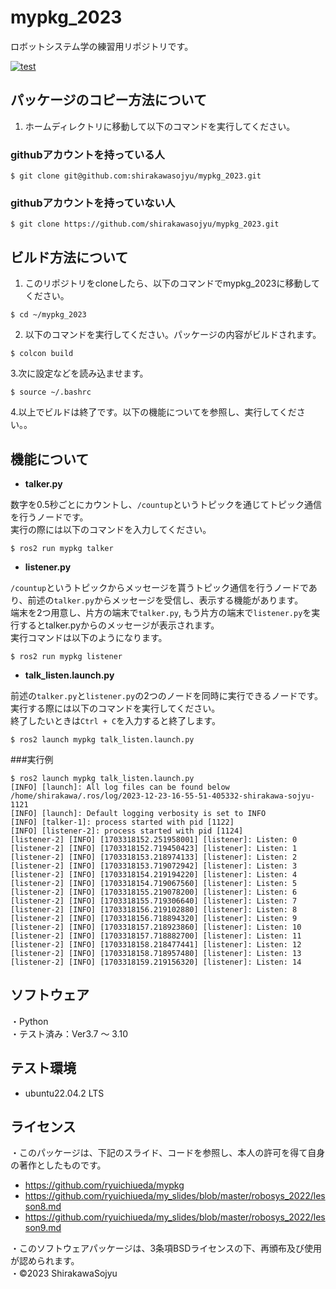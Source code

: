 # mypkg_2023
ロボットシステム学の練習用リポジトリです。

[![test](https://github.com/shirakawasojyu/mypkg_2023/actions/workflows/test.yml/badge.svg)](https://github.com/shirakawasojyu/mypkg_2023/actions/workflows/test.yml)

## パッケージのコピー方法について
1. ホームディレクトリに移動して以下のコマンドを実行してください。

### githubアカウントを持っている人
```
$ git clone git@github.com:shirakawasojyu/mypkg_2023.git
```

### githubアカウントを持っていない人
```
$ git clone https://github.com/shirakawasojyu/mypkg_2023.git
```

## ビルド方法について

1. このリポジトリをcloneしたら、以下のコマンドでmypkg_2023に移動してください。
```
$ cd ~/mypkg_2023
```

2. 以下のコマンドを実行してください。パッケージの内容がビルドされます。
```
$ colcon build
```

3.次に設定などを読み込ませます。
```
$ source ~/.bashrc
```

4.以上でビルドは終了です。以下の機能についてを参照し、実行してください。。
 

## 機能について

* **talker.py**

数字を0.5秒ごとにカウントし、`/countup`というトピックを通じてトピック通信を行うノードです。  
実行の際には以下のコマンドを入力してください。

```
$ ros2 run mypkg talker
```

* **listener.py**

`/countup`というトピックからメッセージを貰うトピック通信を行うノードであり、前述の`talker.py`からメッセージを受信し、表示する機能があります。  
端末を2つ用意し、片方の端末で`talker.py`, もう片方の端末で`listener.py`を実行するとtalker.pyからのメッセージが表示されます。  
実行コマンドは以下のようになります。

```
$ ros2 run mypkg listener
```
* **talk_listen.launch.py**

前述の`talker.py`と`listener.py`の2つのノードを同時に実行できるノードです。  
実行する際には以下のコマンドを実行してください。  
終了したいときは`Ctrl + C`を入力すると終了します。

```
$ ros2 launch mypkg talk_listen.launch.py
```

###実行例
```
$ ros2 launch mypkg talk_listen.launch.py
[INFO] [launch]: All log files can be found below /home/shirakawa/.ros/log/2023-12-23-16-55-51-405332-shirakawa-sojyu-1121
[INFO] [launch]: Default logging verbosity is set to INFO
[INFO] [talker-1]: process started with pid [1122]
[INFO] [listener-2]: process started with pid [1124]
[listener-2] [INFO] [1703318152.251958001] [listener]: Listen: 0
[listener-2] [INFO] [1703318152.719450423] [listener]: Listen: 1
[listener-2] [INFO] [1703318153.218974133] [listener]: Listen: 2
[listener-2] [INFO] [1703318153.719072942] [listener]: Listen: 3
[listener-2] [INFO] [1703318154.219194220] [listener]: Listen: 4
[listener-2] [INFO] [1703318154.719067560] [listener]: Listen: 5
[listener-2] [INFO] [1703318155.219078200] [listener]: Listen: 6
[listener-2] [INFO] [1703318155.719306640] [listener]: Listen: 7
[listener-2] [INFO] [1703318156.219102880] [listener]: Listen: 8
[listener-2] [INFO] [1703318156.718894320] [listener]: Listen: 9
[listener-2] [INFO] [1703318157.218923860] [listener]: Listen: 10
[listener-2] [INFO] [1703318157.718882700] [listener]: Listen: 11
[listener-2] [INFO] [1703318158.218477441] [listener]: Listen: 12
[listener-2] [INFO] [1703318158.718957480] [listener]: Listen: 13
[listener-2] [INFO] [1703318159.219156320] [listener]: Listen: 14
```
## ソフトウェア
・Python   
・テスト済み：Ver3.7 ～ 3.10

## テスト環境
 * ubuntu22.04.2 LTS

## ライセンス
・このパッケージは、下記のスライド、コードを参照し、本人の許可を得て自身の著作としたものです。  
 * https://github.com/ryuichiueda/mypkg  
 * https://github.com/ryuichiueda/my_slides/blob/master/robosys_2022/lesson8.md  
 * https://github.com/ryuichiueda/my_slides/blob/master/robosys_2022/lesson9.md  

・このソフトウェアパッケージは、3条項BSDライセンスの下、再頒布及び使用が認められます。  
・©2023 ShirakawaSojyu


